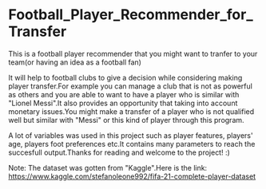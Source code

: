 # Football_Player_Recommender_for_Transfer
This is a football player recommender that you might want to tranfer to your team(or having an idea as a football fan)

It will help to football clubs to give a decision while considering making player transfer.For example you can manage a club that is not as powerful as others and you are able to want to have a player who is similar with "Lionel Messi".It also provides an opportunity that taking into account monetary issues.You might make a transfer of a player who is not qualified well but similar with "Messi" or this kind of player through this program.

A lot of variables was used in this project such as player features, players' age, players foot preferences etc.It contains many parameters to reach the succesfull output.Thanks for reading and welcome to the project! :)

Note: The dataset was gotten from "Kaggle".Here is the link: https://www.kaggle.com/stefanoleone992/fifa-21-complete-player-dataset
